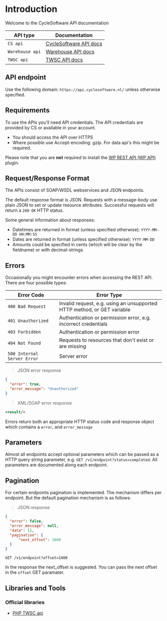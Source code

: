 # Introduction #
Welcome to the CycleSoftware API documentation

| API type | Documentation             |
|-------------|---------------------------|
| `CS api` | [CycleSoftware API docs](index.html) |
| `Warehouse api` | [Warehouse API docs](warehouse.html) |
| `TWSC api` | [TWSC API docs](twsc.html) |

## API endpoint ##

Use the following domain: `https://api.cyclesoftware.nl/` unless otherwise specified.

## Requirements ##

To use the APIs you'll need API credentials. The API credentials are provided by CS or available in your account.

* You should access the API over HTTPS
* Where possible use Accept-encoding: gzip. For data api's this might be required.

<aside class="notice">
	Please note that you are <strong>not</strong> required to install the <a href="https://wordpress.org/plugins/rest-api/" target="_blank">WP REST API (WP API)</a> plugin.
</aside>

## Request/Response Format ##

The APIs consist of SOAP/WSDL webservices and JSON endpoints.

The default response format is JSON. Requests with a message-body use plain JSON to set or update resource attributes. Successful requests will return a `200 OK` HTTP status.

Some general information about responses:

* Datetimes are returned in format (unless specified otherwise): `YYYY-MM-DD HH:MM:SS`
* Dates are returned in format (unless specified otherwise): `YYYY-MM-DD`
* Amounts could be specified in cents (which will be clear by the fieldname) or with decimal-strings

## Errors ##

Occasionally you might encounter errors when accessing the REST API. There are four possible types:

| Error Code                  | Error Type                                                  |
|-----------------------------|-------------------------------------------------------------|
| `400 Bad Request`           | Invalid request, e.g. using an unsupported HTTP method, or GET variable     |
| `401 Unauthorized`          | Authentication or permission error, e.g. incorrect credentials |
| `403 Forbidden`          | Authentication or permission error |
| `404 Not Found`             | Requests to resources that don't exist or are missing       |
| `500 Internal Server Error` | Server error                                                |

> JSON error response

```json
{
  "error": true,
  "error_message": "Unauthorized"
}
```

> XML/SOAP error response

```xml
<result/>
```

Errors return both an appropriate HTTP status code and response object which contains a `error`, and `error_message`

## Parameters ##

Almost all endpoints accept optional parameters which can be passed as a HTTP query string parameter, e.g. `GET /v1/endpoint?status=completed`. All parameters are documented along each endpoint.

## Pagination ##

For certain endpoints pagination is implemented. The mechanism differs per endpoint. But the default pagination mechanism is as follows:

> JSON response

```json
{
  "error": false,
  "error_message": null,
  "data": [],
  "pagination": {
	  "next_offset": 1000
  }
}
```

`GET /v1/endpoint?offset=1000`

In the response the next_offset is suggested. You can pass the next offset in the `offset` GET paramater.

## Libraries and Tools ##

### Official libraries ###

- [PHP TWSC api](https://packagist.org/packages/cyclesoftware/oauth2-twsc)
